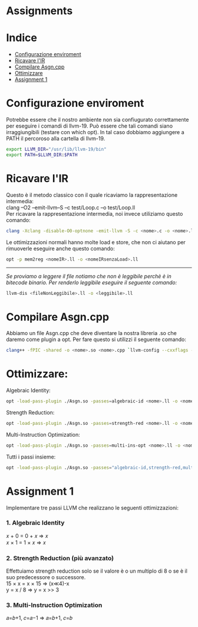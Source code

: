 # Assignments

# Indice

- [Configurazione enviroment](#configurazione-enviroment)
- [Ricavare l'IR](#ricavare-lir)
- [Compilare Asgn.cpp](#compilare-asgncpp)
- [Ottimizzare](#ottimizzare)
- [Assignment 1](#assignment-1)

# Configurazione enviroment
Potrebbe essere che il nostro ambiente non sia confiugurato correttamente per eseguire i comandi di llvm-19.
Può essere che tali comandi siano irraggiungibili (testare con which opt). In tal caso dobbiamo aggiungere a PATH il percoroso alla cartella di llvm-19.

```bash
export LLVM_DIR="/usr/lib/llvm-19/bin"
export PATH=$LLVM_DIR:$PATH
```

# Ricavare l'IR
Questo è il metodo classico con il quale ricaviamo la rappresentazione intermedia:  
clang –O2 –emit-llvm–S –c test/Loop.c –o test/Loop.ll  
Per ricavare la rappresentazione intermedia, noi invece utiliziamo questo comando:

```bash
clang -Xclang -disable-O0-optnone -emit-llvm -S -c <nome>.c -o <nome>.ll
```
Le ottimizzazioni normali hanno molte load e store, che non ci aiutano per rimuoverle eseguire anche questo comando:
```bash
opt -p mem2reg <nomeIR>.ll -o <nomeIRsenzaLoad>.ll
```
---
*Se proviamo a leggere il file notiamo che non è leggibile perchè è in bitecode binario. Per renderlo leggibile eseguire il seguente comando:*
```bash
llvm-dis <fileNonLeggibile>.ll -o <leggibile>.ll
```

# Compilare Asgn.cpp
Abbiamo un file Asgn.cpp che deve diventare la nostra libreria .so che daremo come plugin a opt.
Per fare questo si utilizzi il seguente comando:


```bash
clang++ -fPIC -shared -o <nome>.so <nome>.cpp `llvm-config --cxxflags --ldflags --libs core` -std=c++17
```
# Ottimizzare:
Algebraic Identity:
```bash
opt -load-pass-plugin ./Asgn.so -passes=algebraic-id <nome>.ll -o <nome>.ll
```

Strength Reduction:
```bash
opt -load-pass-plugin ./Asgn.so -passes=strength-red <nome>.ll -o <nome>.ll
```

Multi-Instruction Optimization:
```bash
opt -load-pass-plugin ./Asgn.so -passes=multi-ins-opt <nome>.ll -o <nome>.ll
```

Tutti i passi insieme:
```bash
opt -load-pass-plugin ./Asgn.so -passes="algebraic-id,strength-red,multi-ins-opt" ./test/testR.ll -o ./test/testOpt.ll
```



# Assignment 1
Implementare tre passi LLVM che realizzano le seguenti ottimizzazioni:

### 1. Algebraic Identity

𝑥 + 0 = 0 + 𝑥 ⇒ 𝑥  
𝑥 × 1 = 1 × 𝑥 ⇒ 𝑥

### 2. Strength Reduction (più avanzato)

Effettuiamo strength reduction solo se il valore è o un multiplo di 8 o se è il suo predecessore o successore.  
15 &times; x = x &times; 15 ⇒ (x≪4)-x  
y = x / 8 ⇒ y = x >> 3

### 3. Multi-Instruction Optimization

𝑎=𝑏+1, 𝑐=𝑎−1 ⇒ 𝑎=𝑏+1, 𝑐=𝑏

